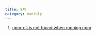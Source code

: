 ```yaml
---
title: 8月
category: monthly
---
```

1. [npm-cli.js not found when running npm](https://stackoverflow.com/questions/24721903/npm-cli-js-not-found-when-running-npm)

